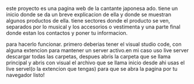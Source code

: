 este proyecto es una pagina web de la cantante japonesa ado. tiene un inicio donde se da un breve explicacion de ella y donde se muestran algunos productos de ella.
tiene sectores donde el producto se ven, separados por lo musical y los accesorios o vestimenta
y una parte final donde estan los contactos y poner tu informacion.

para hacerlo funcionar.
primero deberias tener el visual studio code, con alguna extencion para mantener un server activo.en mi caso uso live server
descargar todas las carpetas, despues abris la carpeta que se llama principal y abris con visual el archivo que se llama inicio
desde ahi usas el live servel(o la extencion que tengas) para que se abra la pagina por tu navegador
listo!
